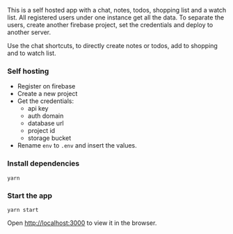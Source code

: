 This is a self hosted app with a chat, notes, todos, shopping list and a watch list. All registered users under one instance get all the data. To separate the users, create another firebase project, set the credentials and deploy to another server.

Use the chat shortcuts, to directly create notes or todos, add to shopping and to watch list. 

### Self hosting

- Register on firebase
- Create a new project
- Get the credentials:
  - api key
  - auth domain
  - database url
  - project id
  - storage bucket
- Rename `env` to `.env` and insert the values.

### Install dependencies

`yarn`

### Start the app

`yarn start`

Open [http://localhost:3000](http://localhost:3000) to view it in the browser.
